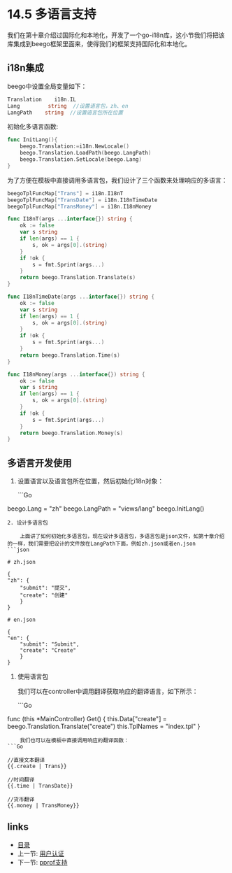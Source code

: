 # 14.5 多语言支持

我们在第十章介绍过国际化和本地化，开发了一个go-i18n库，这小节我们将把该库集成到beego框架里面来，使得我们的框架支持国际化和本地化。

## i18n集成

beego中设置全局变量如下：

```go
Translation    i18n.IL  
Lang         string  //设置语言包，zh、en
LangPath    string  //设置语言包所在位置
```

初始化多语言函数:

```go
func InitLang(){
    beego.Translation:=i18n.NewLocale()
    beego.Translation.LoadPath(beego.LangPath)
    beego.Translation.SetLocale(beego.Lang)
}
```

为了方便在模板中直接调用多语言包，我们设计了三个函数来处理响应的多语言：

```go
beegoTplFuncMap["Trans"] = i18n.I18nT
beegoTplFuncMap["TransDate"] = i18n.I18nTimeDate
beegoTplFuncMap["TransMoney"] = i18n.I18nMoney

func I18nT(args ...interface{}) string {
    ok := false
    var s string
    if len(args) == 1 {
        s, ok = args[0].(string)
    }
    if !ok {
        s = fmt.Sprint(args...)
    }
    return beego.Translation.Translate(s)
}

func I18nTimeDate(args ...interface{}) string {
    ok := false
    var s string
    if len(args) == 1 {
        s, ok = args[0].(string)
    }
    if !ok {
        s = fmt.Sprint(args...)
    }
    return beego.Translation.Time(s)
}

func I18nMoney(args ...interface{}) string {
    ok := false
    var s string
    if len(args) == 1 {
        s, ok = args[0].(string)
    }
    if !ok {
        s = fmt.Sprint(args...)
    }
    return beego.Translation.Money(s)
}
```

## 多语言开发使用

1. 设置语言以及语言包所在位置，然后初始化i18n对象：

   \`\`\`Go

beego.Lang = "zh" beego.LangPath = "views/lang" beego.InitLang\(\)

```text
2. 设计多语言包

    上面讲了如何初始化多语言包，现在设计多语言包，多语言包是json文件，如第十章介绍的一样，我们需要把设计的文件放在LangPath下面，例如zh.json或者en.json
```json

# zh.json

{
"zh": {
    "submit": "提交",
    "create": "创建"
    }
}

# en.json

{
"en": {
    "submit": "Submit",
    "create": "Create"
    }
}
```

1. 使用语言包

   我们可以在controller中调用翻译获取响应的翻译语言，如下所示：

   \`\`\`Go

func \(this \*MainController\) Get\(\) { this.Data\["create"\] = beego.Translation.Translate\("create"\) this.TplNames = "index.tpl" }

```text
    我们也可以在模板中直接调用响应的翻译函数：
```Go

//直接文本翻译
{{.create | Trans}}

//时间翻译
{{.time | TransDate}}

//货币翻译
{{.money | TransMoney}}
```

## links

* [目录](https://github.com/7th-heaven/build-web-application-with-golang/tree/606abd586a7270d0e48762cf0454ba0fac330698/zh/preface.md%3E)
* 上一节: [用户认证](https://github.com/7th-heaven/build-web-application-with-golang/tree/606abd586a7270d0e48762cf0454ba0fac330698/zh/14.4.md%3E)
* 下一节: [pprof支持](https://github.com/7th-heaven/build-web-application-with-golang/tree/606abd586a7270d0e48762cf0454ba0fac330698/zh/14.6.md%3E)

